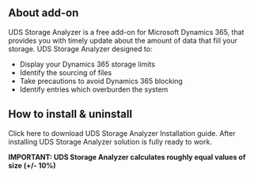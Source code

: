 ## About add-on

UDS Storage Analyzer is a free add-on for Microsoft Dynamics 365, that provides you with timely update about the amount of data that fill your storage.
UDS Storage Analyzer designed to:
- Display your Dynamics 365 storage limits
- Identify the sourcing of files
- Take precautions to avoid Dynamics 365 blocking
- Identify entries which overburden the system

## How to install & uninstall

Click here to download UDS Storage Analyzer Installation guide. After installing UDS Storage Analyzer solution is fully ready to work.

**IMPORTANT: UDS Storage Analyzer calculates roughly equal values of size (+/- 10%)**
